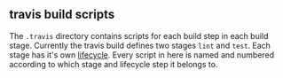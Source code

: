 ## travis build scripts

The `.travis` directory contains scripts for each build step in each build stage.
Currently the travis build defines two stages `lint` and `test`. Each stage has
it's own [lifecycle](https://docs.travis-ci.com/user/customizing-the-build/#the-build-lifecycle).
Every script in here is named and numbered according to which stage and lifecycle
step it belongs to.